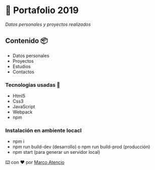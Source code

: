 # 🚀  Portafolio 2019
_Datos personales y proyectos realizados_

## Contenido 📦
* Datos personales 
* Proyectos
* Estudios
* Contactos

### Tecnologias usadas 📄
* Html5
* Css3
* JavaScript
* Webpack
* npm

### Instalación en ambiente locacl
* npm i
* npm run build-dev (desarrollo) o npm run build-prod (producción) 
* npm start (para generar un servidor local)

⌨️ con ❤️ por [Marco Atencio](https://github.com/Darkil-HS)
